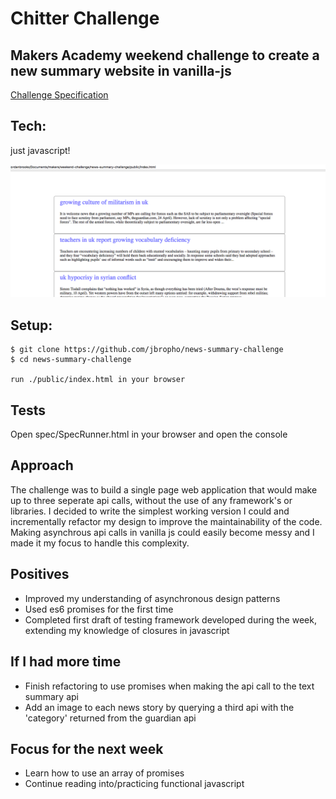 # Chitter Challenge
## Makers Academy weekend challenge to create a new summary website in vanilla-js

[Challenge Specification](https://github.com/makersacademy/news-summary-challenge)
## Tech:
just javascript! 

![projet page preview](./images/preview.png)

## Setup:
   ```
   $ git clone https://github.com/jbropho/news-summary-challenge
   $ cd news-summary-challenge

   run ./public/index.html in your browser
   ```
## Tests 
  Open spec/SpecRunner.html in your browser and open the console

## Approach
The challenge was to build a single page web application that would make up to three seperate api calls,
without the use of any framework's or libraries. I decided to write the simplest working version I could and incrementally refactor
my design to improve the maintainability of the code. Making asynchrous api calls in vanilla js could easily become messy and I made it my focus
to handle this complexity.

## Positives
* Improved my understanding of asynchronous design patterns
* Used es6 promises for the first time
* Completed first draft of testing framework developed during the week, extending my knowledge of closures in javascript

## If I had more time
* Finish refactoring to use promises when making the api call to the text summary api
* Add an image to each news story by querying a third api with the 'category' returned from the guardian api

## Focus for the next week
* Learn how to use an array of promises 
* Continue reading into/practicing functional javascript
